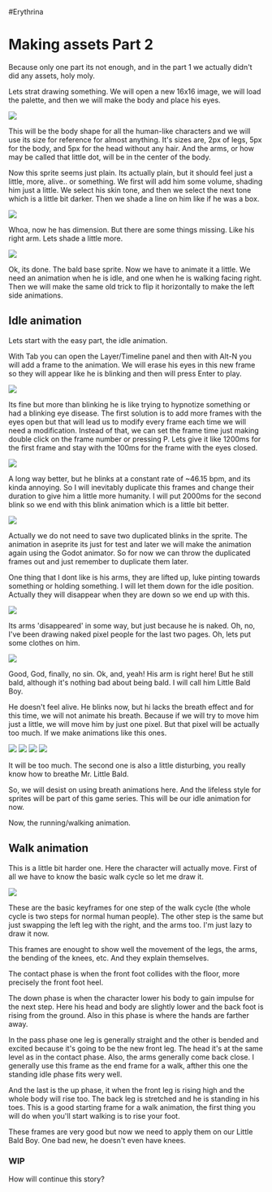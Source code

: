 #Erythrina
# Making assets Part 2

Because only one part its not enough, and in the part 1 we actually didn't did any assets, holy moly. 

Lets strat drawing something. We will open a new 16x16 image, we will load the palette, and then we will make the body and place his eyes.

![](img/2/sprite01.gif)

This will be the body shape for all the human-like characters and we will use its size for reference for almost anything. It's sizes are, 2px of legs, 5px for the body, and 5px for the head without any hair. And the arms, or how may be called that little dot, will be in the center of the body.

Now this sprite seems just plain. Its actually plain, but it should feel just a little, more, alive.. or something. We first will add him some volume, shading him just a little. We select his skin tone, and then we select the next tone which is a little bit darker. Then we shade a line on him like if he was a box.

![](img/2/sprite02.gif)

Whoa, now he has dimension. But there are some things missing. Like his right arm. Lets shade a little more.

![](img/2/sprite03.gif)

Ok, its done. The bald base sprite. Now we have to animate it a little. We need an animation when he is idle, and one when he is walking facing right. Then we will make the same old trick to flip it horizontally to make the left side animations.

## Idle animation

Lets start with the easy part, the idle animation.

With Tab you can open the Layer/Timeline panel and then with Alt-N you will add a frame to the animation. We will erase his eyes in this new frame so they will appear like he is blinking and then will press Enter to play.

![](img/2/spritegif01.gif)

Its fine but more than blinking he is like trying to hypnotize something or had a blinking eye disease. The first solution is to add more frames with the eyes open but that will lead us to modify every frame each time we will need a modification. Instead of that, we can set the frame time just making double click on the frame number or pressing P. Lets give it like 1200ms for the first frame and stay with the 100ms for the frame with the eyes closed. 

![](img/2/spritegif02.gif)

A long way better, but he blinks at a constant rate of ~46.15 bpm, and its kinda annoying. So I will inevitably duplicate this frames and change their duration to give him a little more humanity. I will put 2000ms for the second blink so we end with this blink animation which is a little bit better.

![](img/2/spritegif03.gif)

Actually we do not need to save two duplicated blinks in the sprite. The animation in aseprite its just for test and later we will make the animation again using the Godot animator. So for now we can throw the duplicated frames out and just remember to duplicate them later.

One thing that I dont like is his arms, they are lifted up, luke pinting towards something or holding something. I will let them down for the idle position. Actually they will disappear when they are down so we end up with this.

![](img/2/spritegif04.gif)

Its arms 'disappeared' in some way, but just because he is naked. Oh, no, I've been drawing naked pixel people for the last two pages. Oh, lets put some clothes on him. 

![](img/2/spritegif05.gif)

Good, God, finally, no sin. Ok, and, yeah! His arm is right here! But he still bald, although it's nothing bad about being bald. I will call him Little Bald Boy. 

He doesn't feel alive. He blinks now, but hi lacks the breath effect and for this time, we will not animate his breath. Because if we will try to move him just a little, we will move him by just one pixel. But that pixel will be actually too much. If we make animations like this ones.

![](img/2/spritegif06.gif)   ![](img/2/spritegif07.gif)    ![](img/2/spritegif08.gif)  ![](img/2/spritegif09.gif) 

It will be too much. The second one is also a little disturbing, you really know how to breathe Mr. Little Bald. 

So, we will desist on using breath animations here. And the lifeless style for sprites will be part of this game series. This will be our idle animation for now.

Now, the running/walking animation.

## Walk animation

This is a little bit harder one. Here the character will actually move. First of all we have to know the basic walk cycle so let me draw it.

![](img/2/sprite05.png)

These are the basic keyframes for one step of the walk cycle (the whole cycle is two steps for normal human people). The other step is the same but just swapping the left leg with the right, and the arms too. I'm just lazy to draw it now.

This frames are enought to show well the movement of the legs, the arms, the bending of the knees, etc. And they explain themselves. 

The contact phase is when the front foot collides with the floor, more precisely the front foot heel. 

The down phase is when the character lower his body to gain impulse for the next step. Here his head and body are slightly lower and the back foot is rising from the ground. Also in this phase is where the hands are farther away.

In the pass phase one leg is generally straight and the other is bended and excited because it's going to be the new front leg. The head it's at the same level as in the contact phase. Also, the arms generally come back close. I generally use this frame as the end frame for a walk, afther this one the standing idle phase fits wery well.

And the last is the up phase, it when the front leg is rising high and the whole body will rise too. The back leg is stretched and he is standing in his toes. This is a good starting frame for a walk animation, the first thing you will do when you'll start walking is to rise your foot.

These frames are very good but now we need to apply them on our Little Bald Boy. One bad new, he doesn't even have knees.

### WIP

How will continue this story?